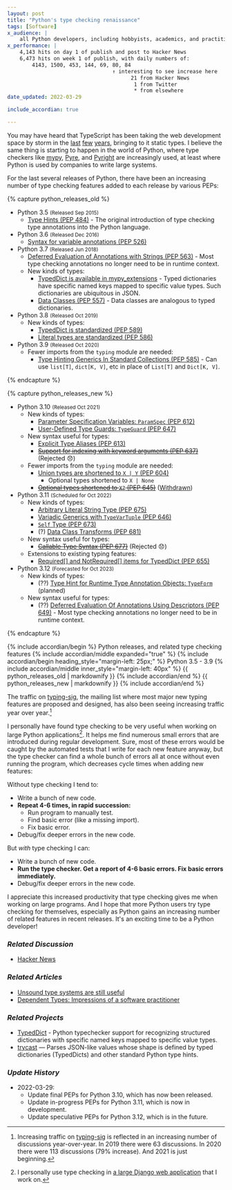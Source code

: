 ```yaml
---
layout: post
title: "Python's type checking renaissance"
tags: [Software]
x_audience: |
    all Python developers, including hobbyists, academics, and practitioners
x_performance: |
    4,143 hits on day 1 of publish and post to Hacker News
    6,473 hits on week 1 of publish, with daily numbers of:
        4143, 1500, 453, 144, 69, 80, 84
                                  ↑ interesting to see increase here
                                        21 from Hacker News
                                         1 from Twitter
                                         * from elsewhere
date_updated: 2022-03-29

include_accordian: true

---
```


You may have heard that TypeScript has been taking the web development space by storm in the [last](https://2018.stateofjs.com/javascript-flavors/typescript/) [few](https://2019.stateofjs.com/javascript-flavors/typescript/) [years](https://2020.stateofjs.com/en-US/technologies/javascript-flavors/), bringing to it static types. I believe the same thing is starting to happen in the world of Python, where type checkers like [mypy],  [Pyre], and [Pyright] are increasingly used, at least where Python is used by companies to write large systems.

[mypy]: http://mypy-lang.org/
[Pyre]: https://pyre-check.org/
[Pyright]: https://github.com/Microsoft/pyright

For the last several releases of Python, there have been an increasing number of type checking features added to each release by various PEPs:

{% capture python_releases_old %}

* Python 3.5 <small>(Released Sep 2015)</small>
    * [Type Hints (PEP 484)](https://www.python.org/dev/peps/pep-0484/) - The original introduction of type checking type annotations into the Python language.
* Python 3.6 <small>(Released Dec 2016)</small>
    * [Syntax for variable annotations (PEP 526)](https://www.python.org/dev/peps/pep-0526/)
* Python 3.7 <small>(Released Jun 2018)</small>
    * [Deferred Evaluation of Annotations with Strings (PEP 563)](https://www.python.org/dev/peps/pep-0563/#non-typing-usage-of-annotations) - Most type checking annotations no longer need to be in runtime context.
    * New kinds of types:
        * [TypedDict is available in mypy_extensions](/projects/typeddict/) - Typed dictionaries have specific named keys mapped to specific value types. Such dictionaries are ubiquitous in JSON.
        * [Data Classes (PEP 557)](https://www.python.org/dev/peps/pep-0557/#rationale) - Data classes are analogous to typed dictionaries.
* Python 3.8 <small>(Released Oct 2019)</small>
    * New kinds of types:
        * [TypedDict is standardized (PEP 589)](https://www.python.org/dev/peps/pep-0589/)
        * [Literal types are standardized (PEP 586)](https://www.python.org/dev/peps/pep-0586/)
* Python 3.9 <small>(Released Oct 2020)</small>
    * Fewer imports from the `typing` module are needed:
        * [Type Hinting Generics In Standard Collections (PEP 585)](https://www.python.org/dev/peps/pep-0585/) - Can use `list[T]`, `dict[K, V]`, etc in place of `List[T]` and `Dict[K, V]`. 

{% endcapture %}

{% capture python_releases_new %}

* Python 3.10 <small>(Released Oct 2021)</small>
    * New kinds of types:
        * [Parameter Specification Variables: `ParamSpec` (PEP 612)](https://www.python.org/dev/peps/pep-0612/)
        * [User-Defined Type Guards: `TypeGuard` (PEP 647)](https://www.python.org/dev/peps/pep-0647/)
    * New syntax useful for types:
        * [Explicit Type Aliases (PEP 613)](https://www.python.org/dev/peps/pep-0613)
        * <strike>[Support for indexing with keyword arguments (PEP 637)](https://www.python.org/dev/peps/pep-0637/)</strike> (Rejected 😞)
    * Fewer imports from the `typing` module are needed:
        * [Union types are shortened to `X | Y` (PEP 604)](https://www.python.org/dev/peps/pep-0604/)
            * Optional types shortened to `X | None`
        * <strike>[Optional types shortened to `X?` (PEP 645)](https://www.python.org/dev/peps/pep-0645/)</strike> ([Withdrawn](https://mail.python.org/archives/list/typing-sig@python.org/message/YVEIYEK3H6KPZVYR5NBTXSVJ77WHBXHY/))
* Python 3.11 <small>(Scheduled for Oct 2022)</small>
    * New kinds of types:
        * [Arbitrary Literal String Type (PEP 675)](https://peps.python.org/pep-0675/)
        * [Variadic Generics with `TypeVarTuple` (PEP 646)](https://peps.python.org/pep-0646/)
        * [`Self` Type (PEP 673)](https://peps.python.org/pep-0673/)
        * (?) [Data Class Transforms (PEP 681)](https://peps.python.org/pep-0681/)
    * New syntax useful for types:
        * <strike>[Callable Type Syntax (PEP 677)](https://peps.python.org/pep-0677/)</strike> (Rejected 😞)
    * Extensions to existing typing features:
        * [Required[] and NotRequired[] items for TypedDict (PEP 655)](https://peps.python.org/pep-0655/)
* Python 3.12 <small>(Forecasted for Oct 2023)</small>
    * New kinds of types:
        * (??) [Type Hint for Runtime Type Annotation Objects: `TypeForm`](https://dafoster.net/projects/typeform/) (planned)
    * New syntax useful for types:
        * (??) [Deferred Evaluation Of Annotations Using Descriptors (PEP 649)](https://peps.python.org/pep-0649/) - Most type checking annotations no longer need to be in runtime context.

{% endcapture %}

{% include accordian/begin %}
    Python releases, and related type checking features
{% include accordian/middle expanded="true" %}
    {% include accordian/begin heading_style="margin-left: 25px;" %}
        Python 3.5 - 3.9
    {% include accordian/middle inner_style="margin-left: 40px" %}
        {{ python_releases_old | markdownify }}
    {% include accordian/end %}
    {{ python_releases_new | markdownify }}
{% include accordian/end %}

The traffic on [typing-sig], the mailing list where most major new typing features are proposed and designed, has also been seeing increasing traffic year over year.[^typing-sig-traffic]

[typing-sig]: https://mail.python.org/archives/list/typing-sig@python.org/

[^typing-sig-traffic]: Increasing traffic on [typing-sig](https://mail.python.org/archives/list/typing-sig@python.org/) is reflected in an increasing number of discussions year-over-year. In 2019 there were 63 discussions. In 2020 there were 113 discussions (79% increase). And 2021 is just beginning.

I personally have found type checking to be very useful when working on large Python applications[^large-web-apps]. It helps me find numerous small errors that are introduced during regular development<!-- such as import errors-->. Sure, most of these errors would be caught by the automated tests that I write for each new feature anyway<!-- TODO: footnote+link to TDD or similar practice? -->, but the type checker can find a whole bunch of errors all at once without even running the program, which decreases cycle times when adding new features:

[^large-web-apps]: I personally use type checking in [a large Django web application](/projects/techsmart-platform/) that I work on.

Without type checking I tend to:

* Write a bunch of new code.
* **Repeat 4-6 times, in rapid succession:**
    * Run program to manually test.
    * Find basic error (like a missing import).
    * Fix basic error.
* Debug/fix deeper errors in the new code.
 
But *with* type checking I can:

* Write a bunch of new code.
* **Run the type checker. Get a report of 4-6 basic errors. Fix basic errors immediately.**
* Debug/fix deeper errors in the new code.

I appreciate this increased productivity that type checking gives me when working on large programs. And I hope that more Python users try type checking for themselves, especially as Python gains an increasing number of related features in recent releases. It's an exciting time to be a Python developer!

### *Related Discussion*

* [Hacker News](https://news.ycombinator.com/item?id=25916628)

### *Related Articles*

* [Unsound type systems are still useful](/articles/2018/04/07/unsound-type-systems-are-still-useful/)
* [Dependent Types: Impressions of a software practitioner](/articles/2019/01/06/dependent-types-impressions-of-a-software-practitioner/)

### *Related Projects*

* [TypedDict](/projects/typeddict/) - Python typechecker support for recognizing structured dictionaries with specific named keys mapped to specific value types.
* [trycast](/projects/trycast/) — Parses JSON-like values whose shape is defined by typed dictionaries (TypedDicts) and other standard Python type hints.

### *Update History*

* 2022-03-29:
    * Update final PEPs for Python 3.10, which has now been released.
    * Update in-progress PEPs for Python 3.11, which is now in development.
    * Update speculative PEPs for Python 3.12, which is in the future.
